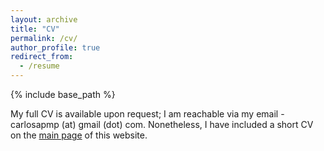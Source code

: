 ```yaml
---
layout: archive
title: "CV"
permalink: /cv/
author_profile: true
redirect_from:
  - /resume
---
```


{% include base_path %}

My full CV is available upon request; I am reachable via my email - carlosapmp (at) gmail (dot) com. Nonetheless, I have included a short CV on the [main page](https://carlosaccp.github.io) of this website.
